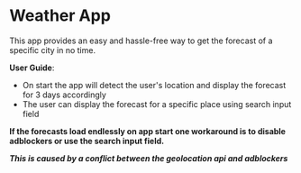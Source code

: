 # Weather App

This app provides an easy and hassle-free way to get the forecast of a specific city in no time.

**User Guide**:
- On start the app will detect the user's location and display the forecast for 3 days accordingly
- The user can display the forecast for a specific place using search input field

**If the forecasts load endlessly on app start one workaround is to disable adblockers or use the search input field.**

**_This is caused by a conflict between the geolocation api and adblockers_**